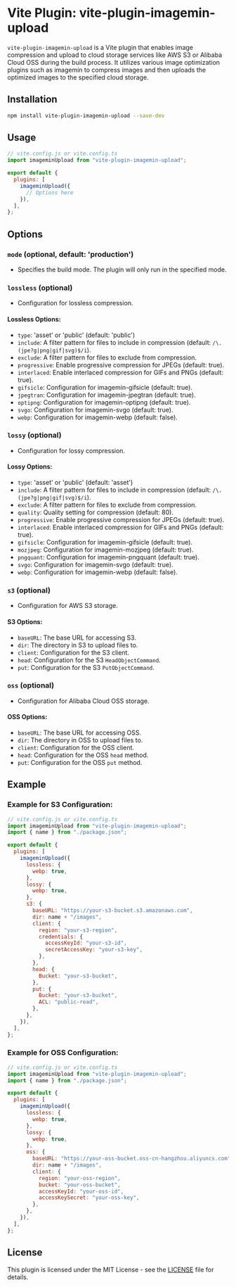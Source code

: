 # Vite Plugin: vite-plugin-imagemin-upload

`vite-plugin-imagemin-upload` is a Vite plugin that enables image compression and upload to cloud storage services like AWS S3 or Alibaba Cloud OSS during the build process. It utilizes various image optimization plugins such as imagemin to compress images and then uploads the optimized images to the specified cloud storage.

## Installation

```bash
npm install vite-plugin-imagemin-upload --save-dev
```

## Usage

```javascript
// vite.config.js or vite.config.ts
import imageminUpload from "vite-plugin-imagemin-upload";

export default {
  plugins: [
    imageminUpload({
      // Options here
    }),
  ],
};
```

## Options

### `mode` (optional, default: 'production')

- Specifies the build mode. The plugin will only run in the specified mode.

### `lossless` (optional)

- Configuration for lossless compression.

#### Lossless Options:

- `type`: 'asset' or 'public' (default: 'public')
- `include`: A filter pattern for files to include in compression (default: `/\.(jpe?g|png|gif|svg)$/i`).
- `exclude`: A filter pattern for files to exclude from compression.
- `progressive`: Enable progressive compression for JPEGs (default: true).
- `interlaced`: Enable interlaced compression for GIFs and PNGs (default: true).
- `gifsicle`: Configuration for imagemin-gifsicle (default: true).
- `jpegtran`: Configuration for imagemin-jpegtran (default: true).
- `optipng`: Configuration for imagemin-optipng (default: true).
- `svgo`: Configuration for imagemin-svgo (default: true).
- `webp`: Configuration for imagemin-webp (default: false).

### `lossy` (optional)

- Configuration for lossy compression.

#### Lossy Options:

- `type`: 'asset' or 'public' (default: 'asset')
- `include`: A filter pattern for files to include in compression (default: `/\.(jpe?g|png|gif|svg)$/i`).
- `exclude`: A filter pattern for files to exclude from compression.
- `quality`: Quality setting for compression (default: 80).
- `progressive`: Enable progressive compression for JPEGs (default: true).
- `interlaced`: Enable interlaced compression for GIFs and PNGs (default: true).
- `gifsicle`: Configuration for imagemin-gifsicle (default: true).
- `mozjpeg`: Configuration for imagemin-mozjpeg (default: true).
- `pngquant`: Configuration for imagemin-pngquant (default: true).
- `svgo`: Configuration for imagemin-svgo (default: true).
- `webp`: Configuration for imagemin-webp (default: false).

### `s3` (optional)

- Configuration for AWS S3 storage.

#### S3 Options:

- `baseURL`: The base URL for accessing S3.
- `dir`: The directory in S3 to upload files to.
- `client`: Configuration for the S3 client.
- `head`: Configuration for the S3 `HeadObjectCommand`.
- `put`: Configuration for the S3 `PutObjectCommand`.

### `oss` (optional)

- Configuration for Alibaba Cloud OSS storage.

#### OSS Options:

- `baseURL`: The base URL for accessing OSS.
- `dir`: The directory in OSS to upload files to.
- `client`: Configuration for the OSS client.
- `head`: Configuration for the OSS `head` method.
- `put`: Configuration for the OSS `put` method.

## Example

### Example for S3 Configuration:

```javascript
// vite.config.js or vite.config.ts
import imageminUpload from "vite-plugin-imagemin-upload";
import { name } from "./package.json";

export default {
  plugins: [
    imageminUpload({
      lossless: {
        webp: true,
      },
      lossy: {
        webp: true,
      },
      s3: {
        baseURL: "https://your-s3-bucket.s3.amazonaws.com",
        dir: name + "/images",
        client: {
          region: "your-s3-region",
          credentials: {
            accessKeyId: "your-s3-id",
            secretAccessKey: "your-s3-key",
          },
        },
        head: {
          Bucket: "your-s3-bucket",
        },
        put: {
          Bucket: "your-s3-bucket",
          ACL: "public-read",
        },
      },
    }),
  ],
};
```

### Example for OSS Configuration:

```javascript
// vite.config.js or vite.config.ts
import imageminUpload from "vite-plugin-imagemin-upload";
import { name } from "./package.json";

export default {
  plugins: [
    imageminUpload({
      lossless: {
        webp: true,
      },
      lossy: {
        webp: true,
      },
      oss: {
        baseURL: "https://your-oss-bucket.oss-cn-hangzhou.aliyuncs.com",
        dir: name + "/images",
        client: {
          region: "your-oss-region",
          bucket: "your-oss-bucket",
          accessKeyId: "your-oss-id",
          accessKeySecret: "your-oss-key",
        },
      },
    }),
  ],
};
```

## License

This plugin is licensed under the MIT License - see the [LICENSE](LICENSE) file for details.
